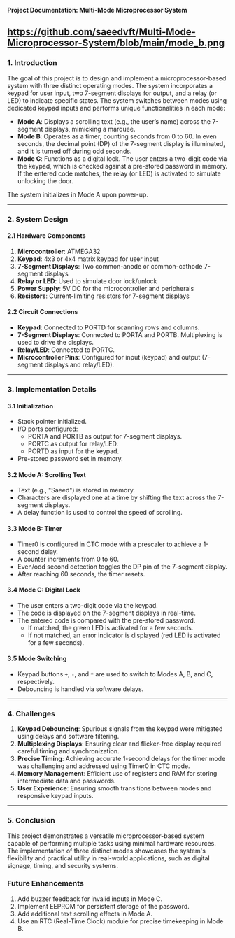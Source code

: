 **Project Documentation: Multi-Mode Microprocessor System**

https://github.com/saeedvft/Multi-Mode-Microprocessor-System/blob/main/mode_b.png
---

### **1. Introduction**

The goal of this project is to design and implement a microprocessor-based system with three distinct operating modes. The system incorporates a keypad for user input, two 7-segment displays for output, and a relay (or LED) to indicate specific states. The system switches between modes using dedicated keypad inputs and performs unique functionalities in each mode:

- **Mode A**: Displays a scrolling text (e.g., the user’s name) across the 7-segment displays, mimicking a marquee.
- **Mode B**: Operates as a timer, counting seconds from 0 to 60. In even seconds, the decimal point (DP) of the 7-segment display is illuminated, and it is turned off during odd seconds.
- **Mode C**: Functions as a digital lock. The user enters a two-digit code via the keypad, which is checked against a pre-stored password in memory. If the entered code matches, the relay (or LED) is activated to simulate unlocking the door.

The system initializes in Mode A upon power-up.

---

### **2. System Design**

#### **2.1 Hardware Components**
1. **Microcontroller**: ATMEGA32
2. **Keypad**: 4x3 or 4x4 matrix keypad for user input
3. **7-Segment Displays**: Two common-anode or common-cathode 7-segment displays
4. **Relay or LED**: Used to simulate door lock/unlock
5. **Power Supply**: 5V DC for the microcontroller and peripherals
6. **Resistors**: Current-limiting resistors for 7-segment displays

#### **2.2 Circuit Connections**
- **Keypad**: Connected to PORTD for scanning rows and columns.
- **7-Segment Displays**: Connected to PORTA and PORTB. Multiplexing is used to drive the displays.
- **Relay/LED**: Connected to PORTC.
- **Microcontroller Pins**: Configured for input (keypad) and output (7-segment displays and relay/LED).

---

### **3. Implementation Details**

#### **3.1 Initialization**
- Stack pointer initialized.
- I/O ports configured:
  - PORTA and PORTB as output for 7-segment displays.
  - PORTC as output for relay/LED.
  - PORTD as input for the keypad.
- Pre-stored password set in memory.

#### **3.2 Mode A: Scrolling Text**
- Text (e.g., "Saeed") is stored in memory.
- Characters are displayed one at a time by shifting the text across the 7-segment displays.
- A delay function is used to control the speed of scrolling.

#### **3.3 Mode B: Timer**
- Timer0 is configured in CTC mode with a prescaler to achieve a 1-second delay.
- A counter increments from 0 to 60.
- Even/odd second detection toggles the DP pin of the 7-segment display.
- After reaching 60 seconds, the timer resets.

#### **3.4 Mode C: Digital Lock**
- The user enters a two-digit code via the keypad.
- The code is displayed on the 7-segment displays in real-time.
- The entered code is compared with the pre-stored password.
  - If matched, the green LED is activated for a few seconds.
  - If not matched, an error indicator is displayed (red LED is activated for a few seconds).

#### **3.5 Mode Switching**
- Keypad buttons `+`, `-`, and `*` are used to switch to Modes A, B, and C, respectively.
- Debouncing is handled via software delays.

---

### **4. Challenges**

1. **Keypad Debouncing**: Spurious signals from the keypad were mitigated using delays and software filtering.
2. **Multiplexing Displays**: Ensuring clear and flicker-free display required careful timing and synchronization.
3. **Precise Timing**: Achieving accurate 1-second delays for the timer mode was challenging and addressed using Timer0 in CTC mode.
4. **Memory Management**: Efficient use of registers and RAM for storing intermediate data and passwords.
5. **User Experience**: Ensuring smooth transitions between modes and responsive keypad inputs.

---

### **5. Conclusion**

This project demonstrates a versatile microprocessor-based system capable of performing multiple tasks using minimal hardware resources. The implementation of three distinct modes showcases the system's flexibility and practical utility in real-world applications, such as digital signage, timing, and security systems.

### **Future Enhancements**
1. Add buzzer feedback for invalid inputs in Mode C.
2. Implement EEPROM for persistent storage of the password.
3. Add additional text scrolling effects in Mode A.
4. Use an RTC (Real-Time Clock) module for precise timekeeping in Mode B.
